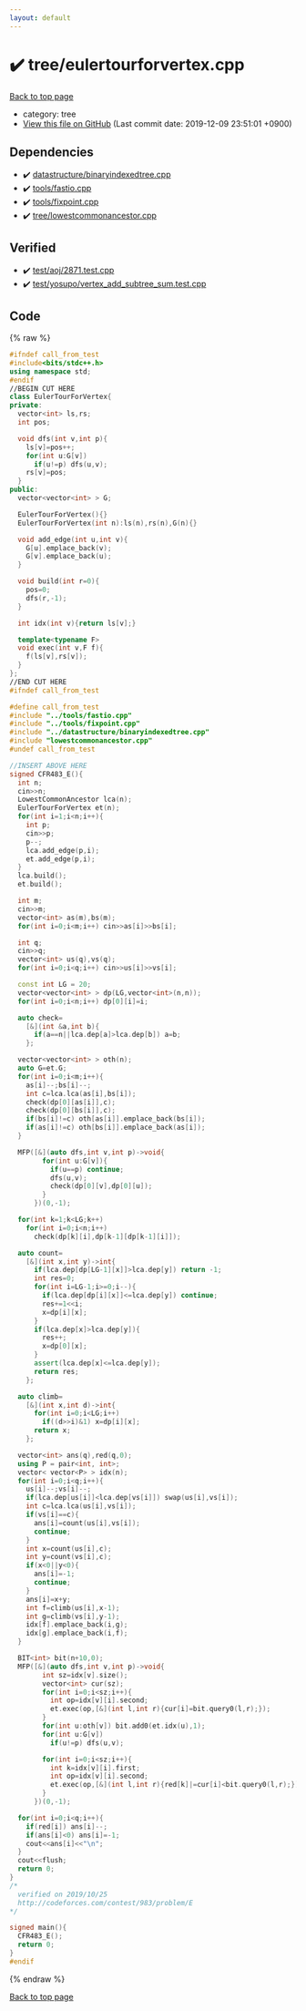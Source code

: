 ```yaml
---
layout: default
---
```


<!-- mathjax config similar to math.stackexchange -->
<script type="text/javascript" async
  src="https://cdnjs.cloudflare.com/ajax/libs/mathjax/2.7.5/MathJax.js?config=TeX-MML-AM_CHTML">
</script>
<script type="text/x-mathjax-config">
  MathJax.Hub.Config({
    TeX: { equationNumbers: { autoNumber: "AMS" }},
    tex2jax: {
      inlineMath: [ ['$','$'] ],
      processEscapes: true
    },
    "HTML-CSS": { matchFontHeight: false },
    displayAlign: "left",
    displayIndent: "2em"
  });
</script>

<script type="text/javascript" src="https://cdnjs.cloudflare.com/ajax/libs/jquery/3.4.1/jquery.min.js"></script>
<script src="https://cdn.jsdelivr.net/npm/jquery-balloon-js@1.1.2/jquery.balloon.min.js" integrity="sha256-ZEYs9VrgAeNuPvs15E39OsyOJaIkXEEt10fzxJ20+2I=" crossorigin="anonymous"></script>
<script type="text/javascript" src="../../assets/js/copy-button.js"></script>
<link rel="stylesheet" href="../../assets/css/copy-button.css" />


# :heavy_check_mark: tree/eulertourforvertex.cpp
<a href="../../index.html">Back to top page</a>

* category: tree
* <a href="{{ site.github.repository_url }}/blob/master/tree/eulertourforvertex.cpp">View this file on GitHub</a> (Last commit date: 2019-12-09 23:51:01 +0900)




## Dependencies
* :heavy_check_mark: <a href="../datastructure/binaryindexedtree.cpp.html">datastructure/binaryindexedtree.cpp</a>
* :heavy_check_mark: <a href="../tools/fastio.cpp.html">tools/fastio.cpp</a>
* :heavy_check_mark: <a href="../tools/fixpoint.cpp.html">tools/fixpoint.cpp</a>
* :heavy_check_mark: <a href="lowestcommonancestor.cpp.html">tree/lowestcommonancestor.cpp</a>


## Verified
* :heavy_check_mark: <a href="../../verify/test/aoj/2871.test.cpp.html">test/aoj/2871.test.cpp</a>
* :heavy_check_mark: <a href="../../verify/test/yosupo/vertex_add_subtree_sum.test.cpp.html">test/yosupo/vertex_add_subtree_sum.test.cpp</a>


## Code
{% raw %}
```cpp
#ifndef call_from_test
#include<bits/stdc++.h>
using namespace std;
#endif
//BEGIN CUT HERE
class EulerTourForVertex{
private:
  vector<int> ls,rs;
  int pos;

  void dfs(int v,int p){
    ls[v]=pos++;
    for(int u:G[v])
      if(u!=p) dfs(u,v);
    rs[v]=pos;
  }
public:
  vector<vector<int> > G;

  EulerTourForVertex(){}
  EulerTourForVertex(int n):ls(n),rs(n),G(n){}

  void add_edge(int u,int v){
    G[u].emplace_back(v);
    G[v].emplace_back(u);
  }

  void build(int r=0){
    pos=0;
    dfs(r,-1);
  }

  int idx(int v){return ls[v];}

  template<typename F>
  void exec(int v,F f){
    f(ls[v],rs[v]);
  }
};
//END CUT HERE
#ifndef call_from_test

#define call_from_test
#include "../tools/fastio.cpp"
#include "../tools/fixpoint.cpp"
#include "../datastructure/binaryindexedtree.cpp"
#include "lowestcommonancestor.cpp"
#undef call_from_test

//INSERT ABOVE HERE
signed CFR483_E(){
  int n;
  cin>>n;
  LowestCommonAncestor lca(n);
  EulerTourForVertex et(n);
  for(int i=1;i<n;i++){
    int p;
    cin>>p;
    p--;
    lca.add_edge(p,i);
    et.add_edge(p,i);
  }
  lca.build();
  et.build();

  int m;
  cin>>m;
  vector<int> as(m),bs(m);
  for(int i=0;i<m;i++) cin>>as[i]>>bs[i];

  int q;
  cin>>q;
  vector<int> us(q),vs(q);
  for(int i=0;i<q;i++) cin>>us[i]>>vs[i];

  const int LG = 20;
  vector<vector<int> > dp(LG,vector<int>(n,n));
  for(int i=0;i<n;i++) dp[0][i]=i;

  auto check=
    [&](int &a,int b){
      if(a==n||lca.dep[a]>lca.dep[b]) a=b;
    };

  vector<vector<int> > oth(n);
  auto G=et.G;
  for(int i=0;i<m;i++){
    as[i]--;bs[i]--;
    int c=lca.lca(as[i],bs[i]);
    check(dp[0][as[i]],c);
    check(dp[0][bs[i]],c);
    if(bs[i]!=c) oth[as[i]].emplace_back(bs[i]);
    if(as[i]!=c) oth[bs[i]].emplace_back(as[i]);
  }

  MFP([&](auto dfs,int v,int p)->void{
        for(int u:G[v]){
          if(u==p) continue;
          dfs(u,v);
          check(dp[0][v],dp[0][u]);
        }
      })(0,-1);

  for(int k=1;k<LG;k++)
    for(int i=0;i<n;i++)
      check(dp[k][i],dp[k-1][dp[k-1][i]]);

  auto count=
    [&](int x,int y)->int{
      if(lca.dep[dp[LG-1][x]]>lca.dep[y]) return -1;
      int res=0;
      for(int i=LG-1;i>=0;i--){
        if(lca.dep[dp[i][x]]<=lca.dep[y]) continue;
        res+=1<<i;
        x=dp[i][x];
      }
      if(lca.dep[x]>lca.dep[y]){
        res++;
        x=dp[0][x];
      }
      assert(lca.dep[x]<=lca.dep[y]);
      return res;
    };

  auto climb=
    [&](int x,int d)->int{
      for(int i=0;i<LG;i++)
        if((d>>i)&1) x=dp[i][x];
      return x;
    };

  vector<int> ans(q),red(q,0);
  using P = pair<int, int>;
  vector< vector<P> > idx(n);
  for(int i=0;i<q;i++){
    us[i]--;vs[i]--;
    if(lca.dep[us[i]]<lca.dep[vs[i]]) swap(us[i],vs[i]);
    int c=lca.lca(us[i],vs[i]);
    if(vs[i]==c){
      ans[i]=count(us[i],vs[i]);
      continue;
    }
    int x=count(us[i],c);
    int y=count(vs[i],c);
    if(x<0||y<0){
      ans[i]=-1;
      continue;
    }
    ans[i]=x+y;
    int f=climb(us[i],x-1);
    int g=climb(vs[i],y-1);
    idx[f].emplace_back(i,g);
    idx[g].emplace_back(i,f);
  }

  BIT<int> bit(n+10,0);
  MFP([&](auto dfs,int v,int p)->void{
        int sz=idx[v].size();
        vector<int> cur(sz);
        for(int i=0;i<sz;i++){
          int op=idx[v][i].second;
          et.exec(op,[&](int l,int r){cur[i]=bit.query0(l,r);});
        }
        for(int u:oth[v]) bit.add0(et.idx(u),1);
        for(int u:G[v])
          if(u!=p) dfs(u,v);

        for(int i=0;i<sz;i++){
          int k=idx[v][i].first;
          int op=idx[v][i].second;
          et.exec(op,[&](int l,int r){red[k]|=cur[i]<bit.query0(l,r);});
        }
      })(0,-1);

  for(int i=0;i<q;i++){
    if(red[i]) ans[i]--;
    if(ans[i]<0) ans[i]=-1;
    cout<<ans[i]<<"\n";
  }
  cout<<flush;
  return 0;
}
/*
  verified on 2019/10/25
  http://codeforces.com/contest/983/problem/E
*/

signed main(){
  CFR483_E();
  return 0;
}
#endif

```
{% endraw %}

<a href="../../index.html">Back to top page</a>


